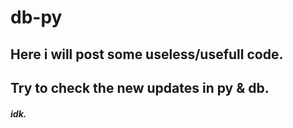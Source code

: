 # db-py

## Here i will post some useless/usefull code.
## Try to check the new updates in py & db.

##### idk.
